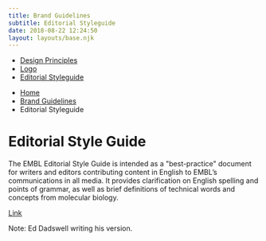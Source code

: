 ```yaml
---
title: Brand Guidelines
subtitle: Editorial Styleguide
date: 2018-08-22 12:24:50
layout: layouts/base.njk
---
```


<nav class="vf-navigation vf-navigation--main">
  <ul class="vf-navigation__list | vf-list--inline">
    <li class="vf-navigation__item"><a href="/brand-guidelines/design-principles/" class="vf-navigation__link">Design Principles</a></li>
    <li class="vf-navigation__item"><a href="/brand-guidelines/logo/" class="vf-navigation__link">Logo</a></li>
    <li class="vf-navigation__item"><a href="/brand-guidelines/editorial-styleguide/" class="vf-navigation__link">Editorial Styleguide</a></li>
  </ul>
</nav>

<nav class="vf-breadcrumbs" aria-label="Breadcrumb">
  <ul class="vf-breadcrumbs__list | vf-list vf-list--inline">
    <li class="vf-breadcrumbs__item">
      <a href="/" class="vf-breadcrumbs__link">Home</a>
    </li>
    <li class="vf-breadcrumbs__item">
      <a href="/brand-guidelines/" class="vf-breadcrumbs__link">Brand Guidelines</a>
    </li>
    <li class="vf-breadcrumbs__item">
      Editorial Styleguide
    </li>
  </ul>
</nav>

# Editorial Style Guide

The EMBL Editorial Style Guide is intended as a "best-practice" document for writers and editors contributing content in English to EMBL’s communications in all media. It provides clarification on English spelling and points of grammar, as well as brief definitions of technical words and concepts from molecular biology.

[Link](http://dev-embl-editorial-style-guide.pantheonsite.io/)

Note: Ed Dadswell writing his version.
